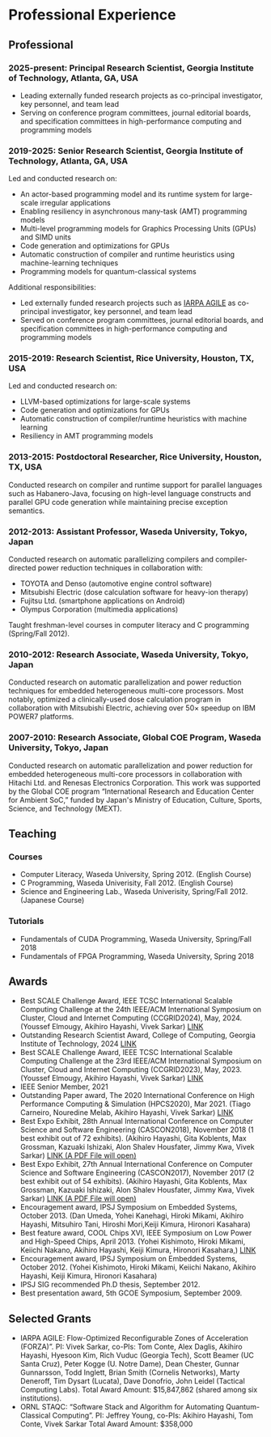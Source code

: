 Professional Experience
=======================

## Professional

### 2025-present: Principal Research Scientist, Georgia Institute of Technology, Atlanta, GA, USA
- Leading externally funded research projects as co-principal investigator, key personnel, and team lead
- Serving on conference program committees, journal editorial boards, and specification committees in high-performance computing and programming models

### 2019-2025: Senior Research Scientist, Georgia Institute of Technology, Atlanta, GA, USA

Led and conducted research on:

- An actor-based programming model and its runtime system for large-scale irregular applications
- Enabling resiliency in asynchronous many-task (AMT) programming models
- Multi-level programming models for Graphics Processing Units (GPUs) and SIMD units
- Code generation and optimizations for GPUs
- Automatic construction of compiler and runtime heuristics using machine-learning techniques
- Programming models for quantum-classical systems

Additional responsibilities:

- Led externally funded research projects such as [IARPA AGILE](https://www.iarpa.gov/research-programs/agile) as co-principal investigator, key personnel, and team lead
- Served on conference program committees, journal editorial boards, and specification committees in high-performance computing and programming models

### 2015-2019: Research Scientist, Rice University, Houston, TX, USA

Led and conducted research on:
- LLVM-based optimizations for large-scale systems
- Code generation and optimizations for GPUs
- Automatic construction of compiler/runtime heuristics with machine learning
- Resiliency in AMT programming models

### 2013-2015: Postdoctoral Researcher, Rice University, Houston, TX, USA

Conducted research on compiler and runtime support for parallel languages such as Habanero-Java, focusing on high-level language constructs and parallel GPU code generation while maintaining precise exception semantics.

### 2012-2013: Assistant Professor, Waseda University, Tokyo, Japan

Conducted research on automatic parallelizing compilers and compiler-directed power reduction techniques in collaboration with:
- TOYOTA and Denso (automotive engine control software)
- Mitsubishi Electric (dose calculation software for heavy-ion therapy)
- Fujitsu Ltd. (smartphone applications on Android)
- Olympus Corporation (multimedia applications)

Taught freshman-level courses in computer literacy and C programming (Spring/Fall 2012).

### 2010-2012: Research Associate, Waseda University, Tokyo, Japan

Conducted research on automatic parallelization and power reduction techniques for embedded heterogeneous multi-core processors. Most notably, optimized a clinically-used dose calculation program in collaboration with Mitsubishi Electric, achieving over 50× speedup on IBM POWER7 platforms.

### 2007-2010: Research Associate, Global COE Program, Waseda University, Tokyo, Japan

Conducted research on automatic parallelization and power reduction for embedded heterogeneous multi-core processors in collaboration with Hitachi Ltd. and Renesas Electronics Corporation. This work was supported by the Global COE program “International Research and Education Center for Ambient SoC,” funded by Japan's Ministry of Education, Culture, Sports, Science, and Technology (MEXT).

## Teaching

### Courses
- Computer Literacy, Waseda University, Spring 2012. (English Course)
- C Programming, Waseda Univerisity, Fall 2012. (English Course)
- Science and Engineering Lab., Waseda Univerisity, Spring/Fall 2012. (Japanese Course)

### Tutorials
- Fundamentals of CUDA Programming, Waseda University, Spring/Fall 2018
- Fundamentals of FPGA Programming, Waseda University, Spring 2018

## Awards
- Best SCALE Challenge Award, IEEE TCSC International Scalable Computing Challenge at the 24th IEEE/ACM International Symposium on Cluster, Cloud and Internet Computing (CCGRID2024), May, 2024. (Youssef Elmougy, Akihiro Hayashi, Vivek Sarkar) [LINK](https://2024.ccgrid-conference.org/awards/)
- Outstanding Research Scientist Award, College of Computing, Georgia Institute of Technology, 2024 [LINK](https://www.cc.gatech.edu/annual-awards-and-honors-past-recipients)
- Best SCALE Challenge Award, IEEE TCSC International Scalable Computing Challenge at the 23rd IEEE/ACM International Symposium on Cluster, Cloud and Internet Computing (CCGRID2023), May, 2023. (Youssef Elmougy, Akihiro Hayashi, Vivek Sarkar) [LINK](https://ccgrid2023.iisc.ac.in/awards/)
- IEEE Senior Member, 2021
- Outstanding Paper award, The 2020 International Conference on High Performance Computing & Simulation (HPCS2020), Mar 2021.
(Tiago Carneiro, Nouredine Melab, Akihiro Hayashi, Vivek Sarkar) [LINK](https://chapel-lang.org/papers.html)
- Best Expo Exhibit, 28th Annual International Conference on Computer Science and Software Engineering (CASCON2018), November 2018 (1 best exhibit out of 72 exhibits).
(Akihiro Hayashi, Gita Koblents, Max Grossman, Kazuaki Ishizaki, Alon Shalev Housfater, Jimmy Kwa, Vivek Sarkar) [LINK (A PDF File will open)](https://ibm.ent.box.com/s/pc7636kqw8jhxd45r1yhtgno2osirpto)
- Best Expo Exhibit, 27th Annual International Conference on Computer Science and Software Engineering (CASCON2017), November 2017 (2 best exhibit out of 54 exhibits). 
(Akihiro Hayashi, Gita Koblents, Max Grossman, Kazuaki Ishizaki, Alon Shalev Housfater, Jimmy Kwa, Vivek Sarkar)  [LINK (A PDF File will open)](https://ibm.ent.box.com/s/9ahz45b9xx52gqe08b9pe9squs7nryf3)
- Encouragement award, IPSJ Symposium on Embedded Systems, October 2013. (Dan Umeda, Yohei Kanehagi, Hiroki Mikami, Akihiro Hayashi, Mitsuhiro Tani, Hiroshi Mori,Keiji Kimura, Hironori Kasahara)
- Best feature award, COOL Chips XVI, IEEE Symposium on Low Power and High-Speed Chips, April 2013.
(Yohei Kishimoto, Hiroki Mikami, Keiichi Nakano, Akihiro Hayashi, Keiji Kimura, Hironori Kasahara,) [LINK](https://www.coolchips.org/archive/coolarchive/cool16/index.html)
- Encouragement award, IPSJ Symposium on Embedded Systems, October 2012. (Yohei Kishimoto, Hiroki Mikami, Keiichi Nakano, Akihiro Hayashi, Keiji Kimura, Hironori Kasahara)
- IPSJ SIG recommended Ph.D thesis, September 2012.
- Best presentation award, 5th GCOE Symposium, September 2009.

## Selected Grants
- IARPA AGILE: Flow-Optimized Reconfigurable Zones of Acceleration (FORZA)”. PI: Vivek Sarkar, co-PIs: Tom Conte, Alex Daglis, Akihiro Hayashi, Hyesoon Kim, Rich Vuduc (Georgia Tech), Scott Beamer (UC Santa Cruz), Peter Kogge (U. Notre Dame), Dean Chester, Gunnar Gunnarsson, Todd Inglett, Brian Smith (Cornelis Networks), Marty Deneroff, Tim Dysart (Lucata), Dave Donofrio, John Leidel (Tactical Computing Labs). Total Award Amount: $15,847,862 (shared among six institutions).
- ORNL STAQC: “Software Stack and Algorithm for Automating Quantum-Classical Computing”. PI: Jeffrey Young, co-PIs: Akihiro Hayashi, Tom Conte, Vivek Sarkar Total Award Amount: $358,000


